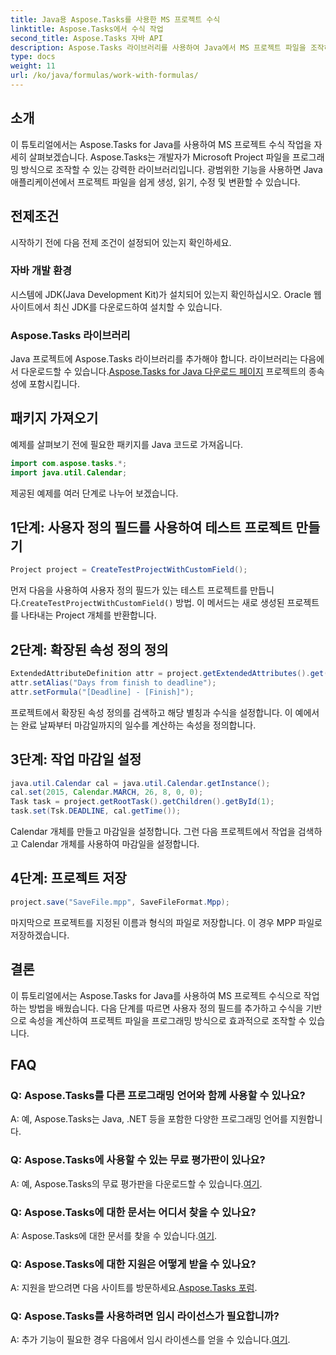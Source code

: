 ```yaml
---
title: Java용 Aspose.Tasks를 사용한 MS 프로젝트 수식
linktitle: Aspose.Tasks에서 수식 작업
second_title: Aspose.Tasks 자바 API
description: Aspose.Tasks 라이브러리를 사용하여 Java에서 MS 프로젝트 파일을 조작하는 방법을 알아보세요. 속성을 쉽게 생성, 수정, 계산할 수 있습니다.
type: docs
weight: 11
url: /ko/java/formulas/work-with-formulas/
---
```

## 소개
이 튜토리얼에서는 Aspose.Tasks for Java를 사용하여 MS 프로젝트 수식 작업을 자세히 살펴보겠습니다. Aspose.Tasks는 개발자가 Microsoft Project 파일을 프로그래밍 방식으로 조작할 수 있는 강력한 라이브러리입니다. 광범위한 기능을 사용하면 Java 애플리케이션에서 프로젝트 파일을 쉽게 생성, 읽기, 수정 및 변환할 수 있습니다.
## 전제조건
시작하기 전에 다음 전제 조건이 설정되어 있는지 확인하세요.
### 자바 개발 환경
시스템에 JDK(Java Development Kit)가 설치되어 있는지 확인하십시오. Oracle 웹사이트에서 최신 JDK를 다운로드하여 설치할 수 있습니다.
### Aspose.Tasks 라이브러리
Java 프로젝트에 Aspose.Tasks 라이브러리를 추가해야 합니다. 라이브러리는 다음에서 다운로드할 수 있습니다.[Aspose.Tasks for Java 다운로드 페이지](https://releases.aspose.com/tasks/java/) 프로젝트의 종속성에 포함시킵니다.

## 패키지 가져오기
예제를 살펴보기 전에 필요한 패키지를 Java 코드로 가져옵니다.
```java
import com.aspose.tasks.*;
import java.util.Calendar;
```

제공된 예제를 여러 단계로 나누어 보겠습니다.
## 1단계: 사용자 정의 필드를 사용하여 테스트 프로젝트 만들기
```java
Project project = CreateTestProjectWithCustomField();
```
 먼저 다음을 사용하여 사용자 정의 필드가 있는 테스트 프로젝트를 만듭니다.`CreateTestProjectWithCustomField()` 방법. 이 메서드는 새로 생성된 프로젝트를 나타내는 Project 개체를 반환합니다.
## 2단계: 확장된 속성 정의 정의
```java
ExtendedAttributeDefinition attr = project.getExtendedAttributes().get(0);
attr.setAlias("Days from finish to deadline");
attr.setFormula("[Deadline] - [Finish]");
```
프로젝트에서 확장된 속성 정의를 검색하고 해당 별칭과 수식을 설정합니다. 이 예에서는 완료 날짜부터 마감일까지의 일수를 계산하는 속성을 정의합니다.
## 3단계: 작업 마감일 설정
```java
java.util.Calendar cal = java.util.Calendar.getInstance();
cal.set(2015, Calendar.MARCH, 26, 8, 0, 0);
Task task = project.getRootTask().getChildren().getById(1);
task.set(Tsk.DEADLINE, cal.getTime());
```
Calendar 개체를 만들고 마감일을 설정합니다. 그런 다음 프로젝트에서 작업을 검색하고 Calendar 개체를 사용하여 마감일을 설정합니다.
## 4단계: 프로젝트 저장
```java
project.save("SaveFile.mpp", SaveFileFormat.Mpp);
```
마지막으로 프로젝트를 지정된 이름과 형식의 파일로 저장합니다. 이 경우 MPP 파일로 저장하겠습니다.

## 결론
이 튜토리얼에서는 Aspose.Tasks for Java를 사용하여 MS 프로젝트 수식으로 작업하는 방법을 배웠습니다. 다음 단계를 따르면 사용자 정의 필드를 추가하고 수식을 기반으로 속성을 계산하여 프로젝트 파일을 프로그래밍 방식으로 효과적으로 조작할 수 있습니다.

## FAQ
### Q: Aspose.Tasks를 다른 프로그래밍 언어와 함께 사용할 수 있나요?
A: 예, Aspose.Tasks는 Java, .NET 등을 포함한 다양한 프로그래밍 언어를 지원합니다.
### Q: Aspose.Tasks에 사용할 수 있는 무료 평가판이 있나요?
 A: 예, Aspose.Tasks의 무료 평가판을 다운로드할 수 있습니다.[여기](https://releases.aspose.com/).
### Q: Aspose.Tasks에 대한 문서는 어디서 찾을 수 있나요?
 A: Aspose.Tasks에 대한 문서를 찾을 수 있습니다.[여기](https://reference.aspose.com/tasks/java/).
### Q: Aspose.Tasks에 대한 지원은 어떻게 받을 수 있나요?
 A: 지원을 받으려면 다음 사이트를 방문하세요.[Aspose.Tasks 포럼](https://forum.aspose.com/c/tasks/15).
### Q: Aspose.Tasks를 사용하려면 임시 라이선스가 필요합니까?
A: 추가 기능이 필요한 경우 다음에서 임시 라이센스를 얻을 수 있습니다.[여기](https://purchase.aspose.com/temporary-license/).